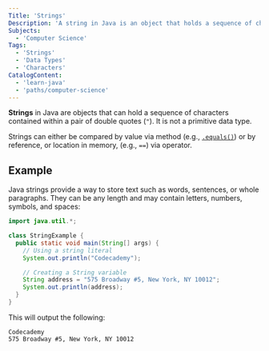 ```yaml
---
Title: 'Strings'
Description: 'A string in Java is an object that holds a sequence of characters contained within a pair of double quotes (").'
Subjects:
  - 'Computer Science'
Tags:
  - 'Strings'
  - 'Data Types'
  - 'Characters'
CatalogContent:
  - 'learn-java'
  - 'paths/computer-science'
---
```


**Strings** in Java are objects that can hold a sequence of characters contained within a pair of double quotes (`"`). It is not a primitive data type.

Strings can either be compared by value via method (e.g., [`.equals()`](https://www.codecademy.com/resources/docs/java/strings/equals)) or by reference, or location in memory, (e.g., `==`) via operator.

## Example

Java strings provide a way to store text such as words, sentences, or whole paragraphs. They can be any length and may contain letters, numbers, symbols, and spaces:

```java
import java.util.*;

class StringExample {
  public static void main(String[] args) {
    // Using a string literal
    System.out.println("Codecademy");

    // Creating a String variable
    String address = "575 Broadway #5, New York, NY 10012";
    System.out.println(address);
  }
}
```

This will output the following:

```shell
Codecademy
575 Broadway #5, New York, NY 10012
```
